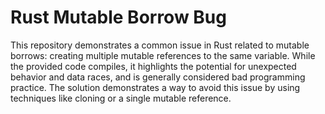 # Rust Mutable Borrow Bug
This repository demonstrates a common issue in Rust related to mutable borrows: creating multiple mutable references to the same variable.  While the provided code compiles, it highlights the potential for unexpected behavior and data races, and is generally considered bad programming practice. The solution demonstrates a way to avoid this issue by using techniques like cloning or a single mutable reference.